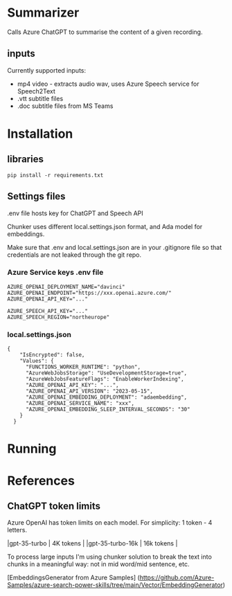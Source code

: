 # Summarizer

Calls Azure ChatGPT to summarise the content of a given recording. 

## inputs 

Currently supported inputs: 

* mp4 video - extracts audio wav, uses Azure Speech service for Speech2Text
* .vtt subtitle files 
* .doc subtitle files from MS Teams


# Installation

## libraries 
```
pip install -r requirements.txt
```
## Settings files

.env file hosts key for ChatGPT and Speech API 

Chunker uses different local.settings.json format, and Ada model for embeddings. 

Make sure that .env and local.settings.json are in your .gitignore file so that credentials are not leaked through the git repo.

### Azure Service keys .env file 
```
AZURE_OPENAI_DEPLOYMENT_NAME="davinci"
AZURE_OPENAI_ENDPOINT="https://xxx.openai.azure.com/"
AZURE_OPENAI_API_KEY="..."

AZURE_SPEECH_API_KEY="..."
AZURE_SPEECH_REGION="northeurope"
```

### local.settings.json 
```
{
    "IsEncrypted": false,
    "Values": {
      "FUNCTIONS_WORKER_RUNTIME": "python",
      "AzureWebJobsStorage": "UseDevelopmentStorage=true",
      "AzureWebJobsFeatureFlags": "EnableWorkerIndexing",
      "AZURE_OPENAI_API_KEY": "...",
      "AZURE_OPENAI_API_VERSION": "2023-05-15",
      "AZURE_OPENAI_EMBEDDING_DEPLOYMENT": "adaembedding",
      "AZURE_OPENAI_SERVICE_NAME": "xxx",
      "AZURE_OPENAI_EMBEDDING_SLEEP_INTERVAL_SECONDS": "30"
    }
  }
```

# Running


# References 

## ChatGPT token limits

Azure OpenAI has token limits on each model. For simplicity: 1 token - 4 letters. 

|gpt-35-turbo | 4K tokens |
|gpt-35-turbo-16k | 16k tokens |

To process large inputs I'm using chunker solution to break the text into chunks in a meaningful way: not in mid word/mid sentence, etc. 

[EmbeddingsGenerator from Azure Samples]
(https://github.com/Azure-Samples/azure-search-power-skills/tree/main/Vector/EmbeddingGenerator)

